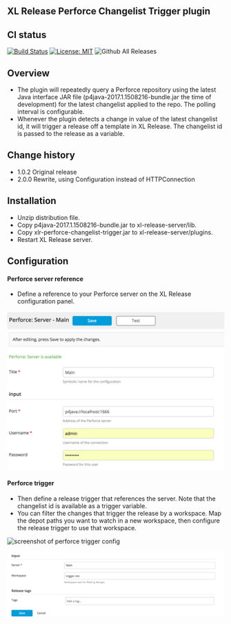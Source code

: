 ## XL Release Perforce Changelist Trigger plugin ##

## CI status ##

[![Build Status][xlr-perforce-changelist-trigger-plugin-travis-image]][xlr-perforce-changelist-trigger-plugin-travis-url]
[![License: MIT][xlr-perforce-changelist-trigger-plugin-license-image]][xlr-perforce-changelist-trigger-plugin-license-url]
![Github All Releases][xlr-perforce-changelist-trigger-plugin-downloads-image]

[xlr-perforce-changelist-trigger-plugin-travis-image]: https://travis-ci.org/xebialabs-community/xlr-perforce-changelist-trigger-plugin.svg?branch=master
[xlr-perforce-changelist-trigger-plugin-travis-url]: https://travis-ci.org/xebialabs-community/xlr-perforce-changelist-trigger-plugin
[xlr-perforce-changelist-trigger-plugin-license-image]: https://img.shields.io/badge/License-MIT-yellow.svg
[xlr-perforce-changelist-trigger-plugin-license-url]: https://opensource.org/licenses/MIT
[xlr-perforce-changelist-trigger-plugin-downloads-image]: https://img.shields.io/github/downloads/xebialabs-community/xlr-perforce-changelist-trigger-plugin/total.svg


## Overview
- The plugin will repeatedly query a Perforce repository using the latest Java interface JAR file (p4java-2017.1.1508216-bundle.jar the time of development) for the latest changelist applied to the repo.  The polling interval is configurable.          
-  Whenever the plugin detects a change in value of the latest changelist id, it will trigger a release off a template in XL Release.  The changelist id is passed to the release as a variable.

## Change history

- 1.0.2 Original release
- 2.0.0 Rewrite, using Configuration instead of HTTPConnection

## Installation
- Unzip distribution file.
- Copy p4java-2017.1.1508216-bundle.jar to xl-release-server/lib.
- Copy xlr-perforce-changelist-trigger.jar to xl-release-server/plugins.
- Restart XL Release server.

## Configuration

#### Perforce server reference
- Define a reference to your Perforce server on the XL Release configuration panel.

![screenshot of perforce server confg](images/xlr-perforce-changelist-trigger-plugin-config-1.png)

#### Perforce trigger
- Then define a release trigger that references the server. Note that the changelist id is available as a trigger variable. 
- You can filter the changes that trigger the release by a workspace. Map the depot paths you want to watch in a new workspace,
  then configure the release trigger to use that workspace.

![screenshot of perforce trigger config](images/xlr-perforce-changelist-trigger-plugin-config-2.png)

![screenshot of perforce server config](images/xlr-perforce-changelist-trigger-plugin-config-3.png)


 


